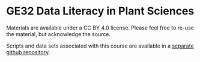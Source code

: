 
# GE32 Data Literacy in Plant Sciences #

Materials are available under a CC BY 4.0 license. Please feel free to re-use the material, but acknowledge the source.

Scripts and data sets associated with this course are available in a [separate github repository](https://github.com/bpucker/DataLiteracyInPlantSciences).
